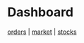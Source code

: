 # Dashboard

[orders](https://github.com/un01s/dashboard/blob/main/orders/new.md) | 
[market](https://github.com/un01s/dashboard/blob/main/market/info.md) | 
[stocks](https://github.com/un01s/dashboard/blob/main/stocks/alert.md) 

